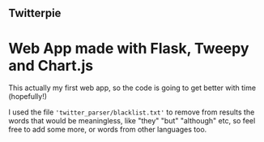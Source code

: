## Twitterpie

# Web App made with Flask, Tweepy and Chart.js

This actually my first web app, so the code is going to get better with time
(hopefully!)


I used the file `'twitter_parser/blacklist.txt'` to remove from results the words that would be
meaningless, like "they" "but" "although" etc, so feel free to add some more, or words from other languages too.
